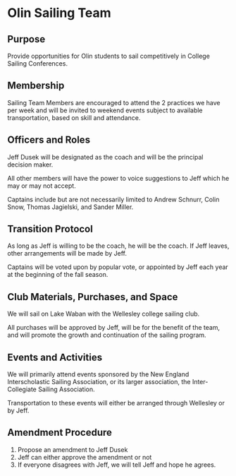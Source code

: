 # Olin Sailing Team

## Purpose
Provide opportunities for Olin students to sail competitively in College Sailing Conferences.

## Membership
Sailing Team Members are encouraged to attend the 2 practices we have per week and will be invited to weekend events subject to available transportation, based on skill and attendance.

## Officers and Roles
Jeff Dusek will be designated as the coach and will be the principal decision maker.

All other members will have the power to voice suggestions to Jeff which he may or may not accept.

Captains include but are not necessarily limited to Andrew Schnurr, Colin Snow, Thomas Jagielski, and Sander Miller.

## Transition Protocol
As long as Jeff is willing to be the coach, he will be the coach. If Jeff leaves, other arrangements will be made by Jeff.

Captains will be voted upon by popular vote, or appointed by Jeff each year at the beginning of the fall season.

## Club Materials, Purchases, and Space
We will sail on Lake Waban with the Wellesley college sailing club.

All purchases will be approved by Jeff, will be for the benefit of the team, and will promote the growth and continuation of the sailing program.

## Events and Activities
We will primarily attend events sponsored by the New England Interscholastic Sailing Association, or its larger association, the Inter-Collegiate Sailing Association.

Transportation to these events will either be arranged through Wellesley or by Jeff.

## Amendment Procedure
1. Propose an amendment to Jeff Dusek
2. Jeff can either approve the amendment or not
3. If everyone disagrees with Jeff, we will tell Jeff and hope he agrees.
